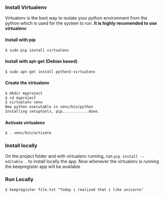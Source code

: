 ### Install Virtualenv
Virtualenv is the best way to isolate your python environment from the python which is used for the system to run. **It is highly recomended to use virtualenv**
#### Install with pip
```bash
$ sudo pip install virtualenv
```
#### Install with apt-get (Debian based)
```bash
$ sudo apt-get install python3-virtualenv
```
#### Create the virtualenv
```bash
$ mkdir myproject
$ cd myproject
$ virtualenv venv
New python executable in venv/bin/python
Installing setuptools, pip............done.
```

#### Activate virtualenv
```bash
$ . venv/bin/activate
```

### Install locally
On the project folder and with virtualenv running, run ``` pip install --editable . ``` to install locally the app. Now whenever the virtualenv is running the keepregister app will be available

### Run Locally
``` $ keepregister file.txt "Today i realised that i like unicorns" ```
